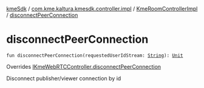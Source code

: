 [kmeSdk](../../index.md) / [com.kme.kaltura.kmesdk.controller.impl](../index.md) / [KmeRoomControllerImpl](index.md) / [disconnectPeerConnection](./disconnect-peer-connection.md)

# disconnectPeerConnection

`fun disconnectPeerConnection(requestedUserIdStream: `[`String`](https://kotlinlang.org/api/latest/jvm/stdlib/kotlin/-string/index.html)`): `[`Unit`](https://kotlinlang.org/api/latest/jvm/stdlib/kotlin/-unit/index.html)

Overrides [IKmeWebRTCController.disconnectPeerConnection](../../com.kme.kaltura.kmesdk.controller/-i-kme-web-r-t-c-controller/disconnect-peer-connection.md)

Disconnect publisher/viewer connection by id

